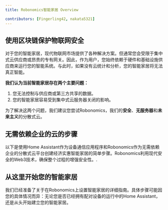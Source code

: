 ```yaml
---
title: Robonomics智能家居 Overview

contributors: [Fingerling42, nakata5321]
---
```


## 使用区块链保护物联网安全 

对于您的智能家居，现代物联网市场提供了各种解决方案。但通常您会受限于集中式云供应商或昂贵的专有网关。因此，作为用户，您始终依赖于硬件和基础设施供应商来运行您的智能系统。与此时，如果没有云统计和分析，您的智能家居将无法真正智能。

<robo-wiki-video loop controls :videos="[{src: 'https://crustipfs.info/ipfs/QmStCDsEHCYwVYvnDdmZBMnobPmrgZx3iJLm65b8XNzKQa', type:'mp4'}, {src: 'https://crustipfs.info/ipfs/QmdZKkPJCa9GEN43iUBX81jfrFTDxcn7J6wWURrwNVwcKx', type:'webm'}]"  cover="covers/cover-3.png" />

**我们认为当前智能家居存在两个主要问题：**

1. 您无法控制与供应商或第三方共享的数据。
2. 您的智能家居容易受到集中式云服务器关闭的影响。 

<robo-wiki-picture src="home-assistant/ha-problems.png" />

为了解决这两个问题，我们建议您尝试Robonomics，我们的**安全**、**无服务器**和**未来主义**的分散式云。

<robo-wiki-picture src="home-assistant/ha-robonomics.png" />

## 无需依赖企业的云的步骤

以下是使用Home Assistant作为设备通信应用程序和Robonomics作为无需依赖企业的分散式云平台创建经济实惠智能家居的简单步骤。Robonomics利用现代安全的Web3技术，确保整个过程的增强安全性。.

<robo-wiki-picture src="home-assistant/robonomics-secure-blockchain-smart-home_3.png" />

## 从这里开始您的智能家居

我们已经准备了关于在Robonomics上设置智能家居的详细指南。具体步骤可能因您的具体情况而异：无论您是否已经拥有配对设备的运行中的Home Assistant，还是从头开始建立您的智能家居。

<robo-wiki-grid-element-wrapper textAlign="center" :columns="2" flexible>
  <robo-wiki-grid-element>
    <robo-wiki-button link="/docs/zh/sub-activate/?topic=Upgrade Home Assistant OS" label="For Home Assistant users" block />
  </robo-wiki-grid-element>
  <robo-wiki-grid-element>
    <robo-wiki-button link="/docs/zh/hass-image-install" label="For new users" block />
  </robo-wiki-grid-element>
</robo-wiki-grid-element-wrapper>
